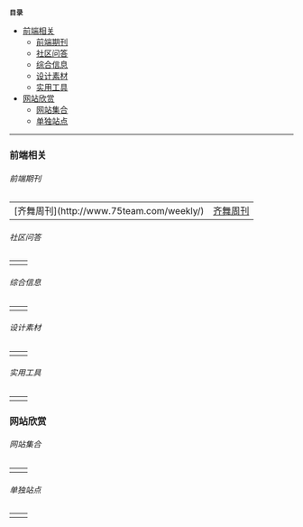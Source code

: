 **`目录`**

- [前端相关](#前端相关)
	+ [前端期刊](#前端期刊)
	+ [社区问答](#社区问答)
	+ [综合信息](#综合信息)
	+ [设计素材](#设计素材)
	+ [实用工具](#实用工具)
- [网站欣赏](#网站欣赏)
	+ [网站集合](#网站集合)
	+ [单独站点](#单独站点)

---

<h3 id="前端相关">前端相关</h3>
<h6 id="前端期刊">前端期刊</h6>
<table>
	<tbody>
		<tr>
			<td>[齐舞周刊](http://www.75team.com/weekly/)</td>
			<td><a href="http://www.75team.com/weekly/">齐舞周刊</a></td>
		</tr>
	</tbody>
</table>

<h6 id="社区问答">社区问答</h6>
<table>
	<tbody>
		<tr>
			<td></td>
			<td></td>
		</tr>
	</tbody>
</table>

<h6 id="综合信息">综合信息</h6>
<table>
	<tbody>
		<tr>
			<td></td>
			<td></td>
		</tr>
	</tbody>
</table>

<h6 id="设计素材">设计素材</h6>
<table>
	<tbody>
		<tr>
			<td></td>
			<td></td>
		</tr>
	</tbody>
</table>

<h6 id="实用工具">实用工具</h6>
<table>
	<tbody>
		<tr>
			<td></td>
			<td></td>
		</tr>
	</tbody>
</table>

<h3 id="网站欣赏">网站欣赏</h3>
<h6 id="网站集合">网站集合</h6>
<table>
	<tbody>
		<tr>
			<td></td>
			<td></td>
		</tr>
	</tbody>
</table>

<h6 id="单独站点">单独站点</h6>
<table>
	<tbody>
		<tr>
			<td></td>
			<td></td>
		</tr>
	</tbody>
</table>
